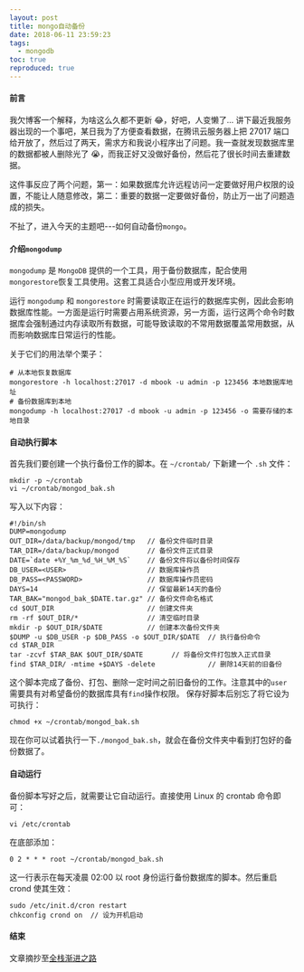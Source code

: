 ```yaml
---
layout: post
title: mongo自动备份
date: 2018-06-11 23:59:23
tags:
  - mongodb
toc: true
reproduced: true
---
```


#### 前言

我欠博客一个解释，为啥这么久都不更新 😂，好吧，人变懒了...
讲下最近我服务器出现的一个事吧，某日我为了方便查看数据，在腾讯云服务器上把 27017 端口给开放了，然后过了两天，需求方和我说小程序出了问题。我一查就发现数据库里的数据都被人删除光了 😭，而我正好又没做好备份，然后花了很长时间去重建数据。

这件事反应了两个问题，第一：如果数据库允许远程访问一定要做好用户权限的设置，不能让人随意修改，第二：重要的数据一定要做好备份，防止万一出了问题造成的损失。

不扯了，进入今天的主题吧---如何自动备份`mongo`。

#### 介绍`mongodump`

`mongodump` 是 `MongoDB` 提供的一个工具，用于备份数据库，配合使用 `mongorestore`恢复工具使用。这套工具适合小型应用或开发环境。

运行 `mongodump` 和 `mongorestore` 时需要读取正在运行的数据库实例，因此会影响数据库性能。一方面是运行时需要占用系统资源，另一方面，运行这两个命令时数据库会强制通过内存读取所有数据，可能导致读取的不常用数据覆盖常用数据，从而影响数据库日常运行的性能。

关于它们的用法举个栗子：

```
# 从本地恢复数据库
mongorestore -h localhost:27017 -d mbook -u admin -p 123456 本地数据库地址
# 备份数据库到本地
mongodump -h localhost:27017 -d mbook -u admin -p 123456 -o 需要存储的本地目录
```

#### 自动执行脚本

首先我们要创建一个执行备份工作的脚本。在 `~/crontab/` 下新建一个 `.sh` 文件：

```
mkdir -p ~/crontab
vi ~/crontab/mongod_bak.sh
```

写入以下内容：

```
#!/bin/sh
DUMP=mongodump
OUT_DIR=/data/backup/mongod/tmp   // 备份文件临时目录
TAR_DIR=/data/backup/mongod       // 备份文件正式目录
DATE=`date +%Y_%m_%d_%H_%M_%S`    // 备份文件将以备份时间保存
DB_USER=<USER>                    // 数据库操作员
DB_PASS=<PASSWORD>                // 数据库操作员密码
DAYS=14                           // 保留最新14天的备份
TAR_BAK="mongod_bak_$DATE.tar.gz" // 备份文件命名格式
cd $OUT_DIR                       // 创建文件夹
rm -rf $OUT_DIR/*                 // 清空临时目录
mkdir -p $OUT_DIR/$DATE           // 创建本次备份文件夹
$DUMP -u $DB_USER -p $DB_PASS -o $OUT_DIR/$DATE  // 执行备份命令
cd $TAR_DIR
tar -zcvf $TAR_BAK $OUT_DIR/$DATE       // 将备份文件打包放入正式目录
find $TAR_DIR/ -mtime +$DAYS -delete             // 删除14天前的旧备份
```

这个脚本完成了备份、打包、删除一定时间之前旧备份的工作。注意其中的`user`需要具有对希望备份的数据库具有`find`操作权限。
保存好脚本后别忘了将它设为可执行：

```
chmod +x ~/crontab/mongod_bak.sh
```

现在你可以试着执行一下`./mongod_bak.sh`，就会在备份文件夹中看到打包好的备份数据了。

#### 自动运行

备份脚本写好之后，就需要让它自动运行。直接使用 Linux 的 crontab 命令即可：

```
vi /etc/crontab
```

在底部添加：

```
0 2 * * * root ~/crontab/mongod_bak.sh
```

这一行表示在每天凌晨 02:00 以 root 身份运行备份数据库的脚本。然后重启 crond 使其生效：

```
sudo /etc/init.d/cron restart
chkconfig crond on  // 设为开机启动
```

#### 结束

文章摘抄至[全栈渐进之路](https://brickyang.github.io/2017/03/02/Linux-%E8%87%AA%E5%8A%A8%E5%A4%87%E4%BB%BD-MongoDB/)
